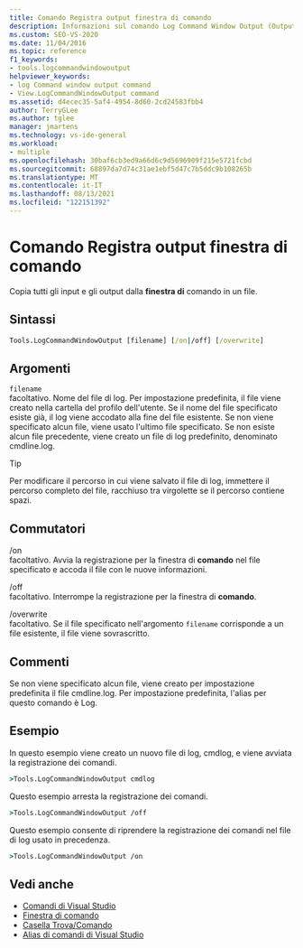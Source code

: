 ```yaml
---
title: Comando Registra output finestra di comando
description: Informazioni sul comando Log Command Window Output (Output finestra di comando log) e su come copia tutto l'input e l'output dal finestra di comando in un file.
ms.custom: SEO-VS-2020
ms.date: 11/04/2016
ms.topic: reference
f1_keywords:
- tools.logcommandwindowoutput
helpviewer_keywords:
- log Command window output command
- View.LogCommandWindowOutput command
ms.assetid: d4ecec35-5af4-4954-8d60-2cd24583fbb4
author: TerryGLee
ms.author: tglee
manager: jmartens
ms.technology: vs-ide-general
ms.workload:
- multiple
ms.openlocfilehash: 30baf6cb3ed9a66d6c9d5696909f215e5721fcbd
ms.sourcegitcommit: 68897da7d74c31ae1ebf5d47c7b5ddc9b108265b
ms.translationtype: MT
ms.contentlocale: it-IT
ms.lasthandoff: 08/13/2021
ms.locfileid: "122151392"
---
```

# <a name="log-command-window-output-command"></a>Comando Registra output finestra di comando

Copia tutti gli input e gli output dalla **finestra di** comando in un file.

## <a name="syntax"></a>Sintassi

```cmd
Tools.LogCommandWindowOutput [filename] [/on|/off] [/overwrite]
```

## <a name="arguments"></a>Argomenti

`filename`\
facoltativo. Nome del file di log. Per impostazione predefinita, il file viene creato nella cartella del profilo dell'utente. Se il nome del file specificato esiste già, il log viene accodato alla fine del file esistente. Se non viene specificato alcun file, viene usato l'ultimo file specificato. Se non esiste alcun file precedente, viene creato un file di log predefinito, denominato cmdline.log.

> [!TIP]
> Per modificare il percorso in cui viene salvato il file di log, immettere il percorso completo del file, racchiuso tra virgolette se il percorso contiene spazi.

## <a name="switches"></a>Commutatori

/on\
facoltativo. Avvia la registrazione per la finestra di **comando** nel file specificato e accoda il file con le nuove informazioni.

/off\
facoltativo. Interrompe la registrazione per la finestra di **comando**.

/overwrite\
facoltativo. Se il file specificato nell'argomento `filename` corrisponde a un file esistente, il file viene sovrascritto.

## <a name="remarks"></a>Commenti

Se non viene specificato alcun file, viene creato per impostazione predefinita il file cmdline.log. Per impostazione predefinita, l'alias per questo comando è Log.

## <a name="examples"></a>Esempio

In questo esempio viene creato un nuovo file di log, cmdlog, e viene avviata la registrazione dei comandi.

```cmd
>Tools.LogCommandWindowOutput cmdlog
```

Questo esempio arresta la registrazione dei comandi.

```cmd
>Tools.LogCommandWindowOutput /off
```

Questo esempio consente di riprendere la registrazione dei comandi nel file di log usato in precedenza.

```cmd
>Tools.LogCommandWindowOutput /on
```

## <a name="see-also"></a>Vedi anche

- [Comandi di Visual Studio](../../ide/reference/visual-studio-commands.md)
- [Finestra di comando](../../ide/reference/command-window.md)
- [Casella Trova/Comando](../../ide/find-command-box.md)
- [Alias di comandi di Visual Studio](../../ide/reference/visual-studio-command-aliases.md)
